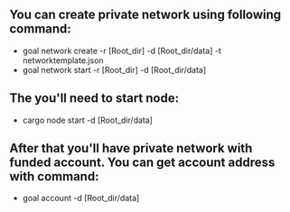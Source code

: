 ## You can create private network using following command:
  * goal network create -r [Root_dir] -d [Root_dir/data] -t networktemplate.json
  * goal network start -r [Root_dir] -d [Root_dir/data]
## The you'll need to start node:
  * cargo node start -d [Root_dir/data]
## After that you'll have private network with funded account. You can get account address with command:
  * goal account -d [Root_dir/data]
